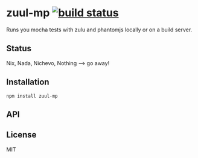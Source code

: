 # zuul-mp [![build status](https://secure.travis-ci.org/thlorenz/zuul-mp.png)](http://travis-ci.org/thlorenz/zuul-mp)

Runs you mocha tests with zulu and phantomjs locally or on a build server.

## Status

Nix, Nada, Nichevo, Nothing --> go away!
## Installation

    npm install zuul-mp

## API


## License

MIT
